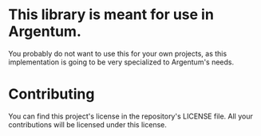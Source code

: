 # This library is meant for use in Argentum.

You probably do not want to use this for your own projects, as this implementation is going to be very specialized to Argentum's needs.

# Contributing

You can find this project's license in the repository's LICENSE file. All your contributions will be licensed under this license.
